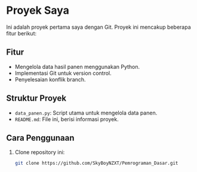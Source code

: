 # Proyek Saya

Ini adalah proyek pertama saya dengan Git. Proyek ini mencakup beberapa fitur berikut:

## Fitur

- Mengelola data hasil panen menggunakan Python.
- Implementasi Git untuk version control.
- Penyelesaian konflik branch.

## Struktur Proyek

- `data_panen.py`: Script utama untuk mengelola data panen.
- `README.md`: File ini, berisi informasi proyek.

## Cara Penggunaan

1. Clone repository ini:
   ```bash
   git clone https://github.com/SkyBoyNZXT/Pemrograman_Dasar.git
   ```
